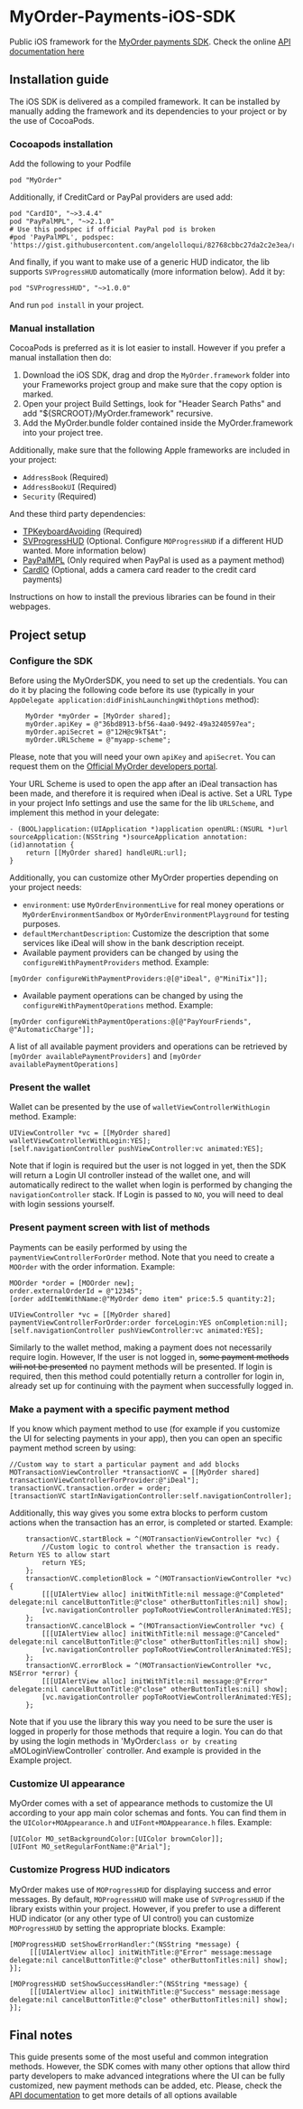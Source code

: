 MyOrder-Payments-iOS-SDK
========================

Public iOS framework for the [MyOrder payments SDK](http://myorder.nl/sdk). Check the online [API documentation here](http://htmlpreview.github.io/?https://github.com/MyOrder/MyOrder-Payments-iOS-SDK/blob/master/docs/html/index.html)

## Installation guide

The iOS SDK is delivered as a compiled framework. It can be installed by manually adding the framework and its dependencies to your project or by the use of CocoaPods.


### Cocoapods installation

Add the following to your Podfile
```
pod "MyOrder"
```

Additionally, if CreditCard or PayPal providers are used add:
```
pod "CardIO", "~>3.4.4"
pod "PayPalMPL", "~>2.1.0"
# Use this podspec if official PayPal pod is broken
#pod 'PayPalMPL', podspec: 'https://gist.githubusercontent.com/angelolloqui/82768cbbc27da2c2e3ea/raw/35d77377edb57265db877db671c9a2c1c6df3c22/PayPalMPL.podspec.json'
```

And finally, if you want to make use of a generic HUD indicator, the lib supports `SVProgressHUD` automatically (more information below). Add it by:
```
pod "SVProgressHUD", "~>1.0.0"
```

And run `pod install` in your project.


### Manual installation

CocoaPods is preferred as it is lot easier to install. However if you prefer a manual installation then do:

1. Download the iOS SDK, drag and drop the `MyOrder.framework` folder into your Frameworks project group and make sure that the copy option is marked.
2. Open your project Build Settings, look for "Header Search Paths" and add "${SRCROOT}/MyOrder.framework" recursive.
3. Add the MyOrder.bundle folder contained inside the MyOrder.framework into your project tree.

Additionally, make sure that the following Apple frameworks are included in your project: 

* `AddressBook` (Required)
* `AddressBookUI` (Required)
* `Security` (Required)

And these third party dependencies:

* [TPKeyboardAvoiding](https://github.com/michaeltyson/TPKeyboardAvoiding) (Required)
* [SVProgressHUD](https://github.com/samvermette/SVProgressHUD) (Optional. Configure `MOProgressHUD` if a different HUD wanted. More information below)
* [PayPalMPL](https://developer.paypal.com/webapps/developer/docs/classic/mobile/gs_MPL/) (Only required when PayPal is used as a payment method)
* [CardIO](https://www.card.io/) (Optional, adds a camera card reader to the credit card payments)

Instructions on how to install the previous libraries can be found in their webpages.


## Project setup

### Configure the SDK

Before using the MyOrderSDK, you need to set up the credentials. You can do it by placing the following code before its use (typically in your `AppDelegate application:didFinishLaunchingWithOptions` method):

```
    MyOrder *myOrder = [MyOrder shared];
    myOrder.apiKey = @"36bd8913-bf56-4aa0-9492-49a3240597ea";
    myOrder.apiSecret = @"12H@c9kT$At";
    myOrder.URLScheme = @"myapp-scheme";
```

Please, note that you will need your own `apiKey` and `apiSecret`. You can request them on the [Official MyOrder developers portal](http://myorder.nl/sdk). 

Your URL Scheme is used to open the app after an iDeal transaction has been made, and therefore it is required when iDeal is active. Set a URL Type in your project Info settings and use the same for the lib `URLScheme`, and implement this method in your delegate:

```
- (BOOL)application:(UIApplication *)application openURL:(NSURL *)url sourceApplication:(NSString *)sourceApplication annotation:(id)annotation {
    return [[MyOrder shared] handleURL:url];
}
```

Additionally, you can customize other MyOrder properties depending on your project needs:

* `environment`: use `MyOrderEnvironmentLive` for real money operations or `MyOrderEnvironmentSandbox` or `MyOrderEnvironmentPlayground` for testing purposes.
* `defaultMerchantDescription`: Customize the description that some services like iDeal will show in the bank description receipt.
* Available payment providers can be changed by using the `configureWithPaymentProviders` method. Example:
```
[myOrder configureWithPaymentProviders:@[@"iDeal", @"MiniTix"]];
```
* Available payment operations can be changed by using the `configureWithPaymentOperations` method. Example:
```
[myOrder configureWithPaymentOperations:@[@"PayYourFriends", @"AutomaticCharge"]];
```

A list of all available payment providers and operations can be retrieved by `[myOrder availablePaymentProviders]` and `[myOrder availablePaymentOperations]`


### Present the wallet

Wallet can be presented by the use of `walletViewControllerWithLogin` method. Example:

```
UIViewController *vc = [[MyOrder shared] walletViewControllerWithLogin:YES];
[self.navigationController pushViewController:vc animated:YES];    
```

Note that if login is required but the user is not logged in yet, then the SDK will return a Login UI controller instead of the wallet one, and will automatically redirect to the wallet when login is performed by changing the `navigationController` stack. If Login is passed to `NO`, you will need to deal with login sessions yourself.


### Present payment screen with list of methods

Payments can be easily performed by using the `paymentViewControllerForOrder` method. Note that you need to create a `MOOrder` with the order information. Example:

```
MOOrder *order = [MOOrder new];
order.externalOrderId = @"12345";
[order addItemWithName:@"MyOrder demo item" price:5.5 quantity:2];
    
UIViewController *vc = [[MyOrder shared] paymentViewControllerForOrder:order forceLogin:YES onCompletion:nil];
[self.navigationController pushViewController:vc animated:YES];
```

Similarly to the wallet method, making a payment does not necessarily require login. However, If the user is not logged in, ~~some payment methods will not be presented~~ no payment methods will be presented. If login is required, then this method could potentially return a controller for login in, already set up for continuing with the payment when successfully logged in.

### Make a payment with a specific payment method

If you know which payment method to use (for example if you customize the UI for selecting payments in your app), then you can open an specific payment method screen by using:

```
//Custom way to start a particular payment and add blocks
MOTransactionViewController *transactionVC = [[MyOrder shared] transactionViewControllerForProvider:@"iDeal"];
transactionVC.transaction.order = order;
[transactionVC startInNavigationController:self.navigationController];
```

Additionally, this way gives you some extra blocks to perform custom actions when the transaction has an error, is completed or started. Example:

```
    transactionVC.startBlock = ^(MOTransactionViewController *vc) {
        //Custom logic to control whether the transaction is ready. Return YES to allow start
        return YES;
    };
    transactionVC.completionBlock = ^(MOTransactionViewController *vc) {
        [[[UIAlertView alloc] initWithTitle:nil message:@"Completed" delegate:nil cancelButtonTitle:@"close" otherButtonTitles:nil] show];
        [vc.navigationController popToRootViewControllerAnimated:YES];
    };
    transactionVC.cancelBlock = ^(MOTransactionViewController *vc) {
        [[[UIAlertView alloc] initWithTitle:nil message:@"Canceled" delegate:nil cancelButtonTitle:@"close" otherButtonTitles:nil] show];
        [vc.navigationController popToRootViewControllerAnimated:YES];
    };
    transactionVC.errorBlock = ^(MOTransactionViewController *vc, NSError *error) {
        [[[UIAlertView alloc] initWithTitle:nil message:@"Error" delegate:nil cancelButtonTitle:@"close" otherButtonTitles:nil] show];
        [vc.navigationController popToRootViewControllerAnimated:YES];
    };
```

Note that if you use the library this way you need to be sure the user is logged in properly for those methods that require a login. You can do that by using the login methods in 'MyOrder` class or by creating a `MOLoginViewController` controller. And example is provided in the Example project.


### Customize UI appearance

MyOrder comes with a set of appearance methods to customize the UI according to your app main color schemas and fonts. You can find them in the `UIColor+MOAppearance.h` and `UIFont+MOAppearance.h` files. Example:

```
[UIColor MO_setBackgroundColor:[UIColor brownColor]];
[UIFont MO_setRegularFontName:@"Arial"];
```

### Customize Progress HUD indicators

MyOrder makes use of `MOProgressHUD` for displaying success and error messages. By default, `MOProgressHUD` will make use of `SVProgressHUD` if the library exists within your project. However, if you prefer to use a different HUD indicator (or any other type of UI control) you can customize `MOProgressHUD` by setting the appropriate blocks. Example:


```
[MOProgressHUD setShowErrorHandler:^(NSString *message) {
     [[[UIAlertView alloc] initWithTitle:@"Error" message:message delegate:nil cancelButtonTitle:@"close" otherButtonTitles:nil] show];
}];

[MOProgressHUD setShowSuccessHandler:^(NSString *message) {
     [[[UIAlertView alloc] initWithTitle:@"Success" message:message delegate:nil cancelButtonTitle:@"close" otherButtonTitles:nil] show];
}];
```



## Final notes

This guide presents some of the most useful and common integration methods. However, the SDK comes with many other options that allow third party developers to make advanced integrations where the UI can be fully customized, new payment methods can be added, etc.
Please, check the [API documentation](http://htmlpreview.github.io/?https://github.com/MyOrder/MyOrder-Payments-iOS-SDK/blob/master/docs/html/index.html) to get more details of all options available

